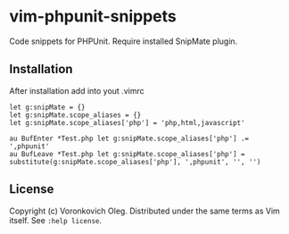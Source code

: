 vim-phpunit-snippets
====================

Code snippets for PHPUnit. Require installed SnipMate plugin.

Installation
------------

After installation add into yout .vimrc
```vimml 
let g:snipMate = {}
let g:snipMate.scope_aliases = {}
let g:snipMate.scope_aliases['php'] = 'php,html,javascript'
 
au BufEnter *Test.php let g:snipMate.scope_aliases['php'] .= ',phpunit'
au BufLeave *Test.php let g:snipMate.scope_aliases['php'] = substitute(g:snipMate.scope_aliases['php'], ',phpunit', '', '')
```

License
-------

Copyright (c) Voronkovich Oleg.  Distributed under the same terms as Vim itself.
See `:help license`.
